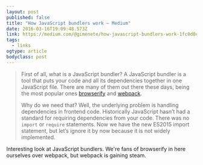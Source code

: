 ```yaml
---
layout: post 
published: false 
title: "How JavaScript bundlers work — Medium" 
date: 2016-03-16T19:09:48.573Z 
link: https://medium.com/@gimenete/how-javascript-bundlers-work-1fc0d0caf2da#.cajzmusbr 
tags:
  - links
ogtype: article 
bodyclass: post 
---
```


> First of all, what is a JavaScript bundler? A JavaScript bundler is a tool that puts your code and all its dependencies together in one JavaScript file. There are many of them out there these days, being the most popular ones [browserify](http://browserify.org/) and [webpack](https://webpack.github.io/).
> 
> Why do we need that? Well, the underlying problem is handling dependencies in frontend code. Historically JavaScript hasn’t had a standard for requiring dependencies from your code. There was no `import` or `require` statements. Now we have the new ES2015 import statement, but let’s ignore it by now because it is not widely implemented.

Interesting look at JavaScript bundlers. We're fans of browserify in here ourselves over webpack, but webpack is gaining steam.
